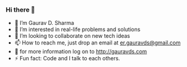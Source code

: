 ### Hi there 👋

- 👋 I’m Gaurav D. Sharma
- 👀 I’m interested in real-life problems and solutions
- 💞️ I’m looking to collaborate on new tech ideas
- 📫 How to reach me, just drop an email at [er.gauravds@gmail.com](mailto:er.gauravds@gmail.com)
- 🔭 for more information log on to http://gauravds.com
- ⚡ Fun fact: Code and I talk to each others.

<!--
**gauravds/gauravds** is a ✨ _special_ ✨ repository because its `README.md` (this file) appears on your GitHub profile.

Here are some ideas to get you started:

- 🔭 I’m currently working on ...
- 🌱 I’m currently learning ...
- 👯 I’m looking to collaborate on ...
- 🤔 I’m looking for help with ...
- 💬 Ask me about ...
- 📫 How to reach me: ...
- 😄 Pronouns: ...

-->
